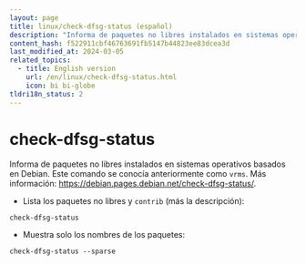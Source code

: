 ```yaml
---
layout: page
title: linux/check-dfsg-status (español)
description: "Informa de paquetes no libres instalados en sistemas operativos basados en Debian."
content_hash: f522911cbf46763691fb5147b44823ee83dcea3d
last_modified_at: 2024-03-05
related_topics:
  - title: English version
    url: /en/linux/check-dfsg-status.html
    icon: bi bi-globe
tldri18n_status: 2
---
```

# check-dfsg-status

Informa de paquetes no libres instalados en sistemas operativos basados en Debian.
Este comando se conocía anteriormente como `vrms`.
Más información: <https://debian.pages.debian.net/check-dfsg-status/>.

- Lista los paquetes no libres y `contrib` (más la descripción):

`check-dfsg-status`

- Muestra solo los nombres de los paquetes:

`check-dfsg-status --sparse`
